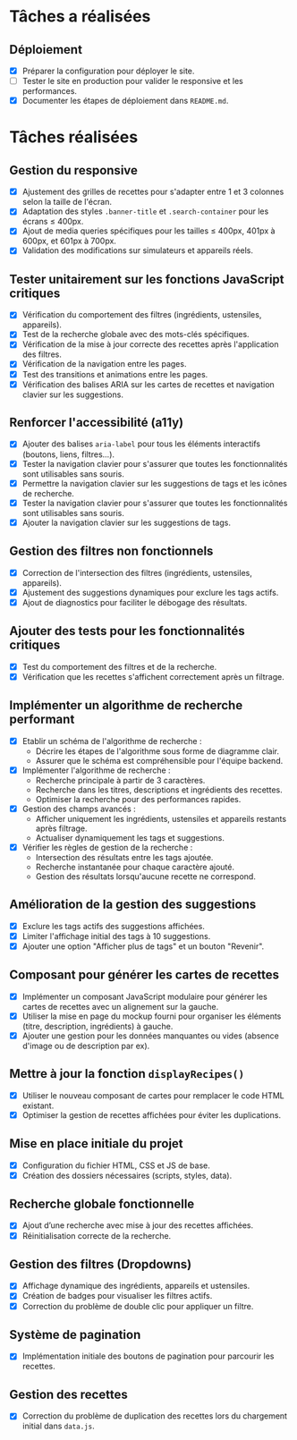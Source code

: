 # Tâches a réalisées

## Déploiement
- [x] Préparer la configuration pour déployer le site.
- [ ] Tester le site en production pour valider le responsive et les performances.
- [x] Documenter les étapes de déploiement dans `README.md`.

# Tâches réalisées

## Gestion du responsive
- [x] Ajustement des grilles de recettes pour s'adapter entre 1 et 3 colonnes selon la taille de l'écran.
- [x] Adaptation des styles `.banner-title` et `.search-container` pour les écrans ≤ 400px.
- [x] Ajout de media queries spécifiques pour les tailles ≤ 400px, 401px à 600px, et 601px à 700px.
- [x] Validation des modifications sur simulateurs et appareils réels.

## Tester unitairement sur les fonctions JavaScript critiques
- [x] Vérification du comportement des filtres (ingrédients, ustensiles, appareils).
- [x] Test de la recherche globale avec des mots-clés spécifiques.
- [x] Vérification de la mise à jour correcte des recettes après l'application des filtres.
- [x] Vérification de la navigation entre les pages.
- [x] Test des transitions et animations entre les pages.
- [x] Vérification des balises ARIA sur les cartes de recettes et navigation clavier sur les suggestions.

## Renforcer l'accessibilité (a11y)
- [x] Ajouter des balises `aria-label` pour tous les éléments interactifs (boutons, liens, filtres...).
- [x] Tester la navigation clavier pour s'assurer que toutes les fonctionnalités sont utilisables sans souris.
- [x] Permettre la navigation clavier sur les suggestions de tags et les icônes de recherche.
- [x] Tester la navigation clavier pour s'assurer que toutes les fonctionnalités sont utilisables sans souris.
- [x] Ajouter la navigation clavier sur les suggestions de tags.

## Gestion des filtres non fonctionnels
- [x] Correction de l'intersection des filtres (ingrédients, ustensiles, appareils).
- [x] Ajustement des suggestions dynamiques pour exclure les tags actifs.
- [x] Ajout de diagnostics pour faciliter le débogage des résultats.

## Ajouter des tests pour les fonctionnalités critiques
- [x] Test du comportement des filtres et de la recherche.
- [x] Vérification que les recettes s'affichent correctement après un filtrage.

## Implémenter un algorithme de recherche performant
- [x] Etablir un schéma de l'algorithme de recherche :
  - Décrire les étapes de l'algorithme sous forme de diagramme clair.
  - Assurer que le schéma est compréhensible pour l'équipe backend.
- [x] Implémenter l'algorithme de recherche :
  - Recherche principale à partir de 3 caractères.
  - Recherche dans les titres, descriptions et ingrédients des recettes.
  - Optimiser la recherche pour des performances rapides.
- [x] Gestion des champs avancés :
  - Afficher uniquement les ingrédients, ustensiles et appareils restants après filtrage.
  - Actualiser dynamiquement les tags et suggestions.
- [x] Vérifier les règles de gestion de la recherche :
  - Intersection des résultats entre les tags ajoutée.
  - Recherche instantanée pour chaque caractère ajouté.
  - Gestion des résultats lorsqu'aucune recette ne correspond.

## Amélioration de la gestion des suggestions
- [x] Exclure les tags actifs des suggestions affichées.
- [x] Limiter l'affichage initial des tags à 10 suggestions.
- [x] Ajouter une option "Afficher plus de tags" et un bouton "Revenir".

## Composant pour générer les cartes de recettes
- [x] Implémenter un composant JavaScript modulaire pour générer les cartes de recettes avec un alignement sur la gauche.
- [x] Utiliser la mise en page du mockup fourni pour organiser les éléments (titre, description, ingrédients) à gauche.
- [x] Ajouter une gestion pour les données manquantes ou vides (absence d'image ou de description par ex).

## Mettre à jour la fonction `displayRecipes()`
- [x] Utiliser le nouveau composant de cartes pour remplacer le code HTML existant.
- [x] Optimiser la gestion de recettes affichées pour éviter les duplications.

## Mise en place initiale du projet
- [x] Configuration du fichier HTML, CSS et JS de base.
- [x] Création des dossiers nécessaires (scripts, styles, data).

## Recherche globale fonctionnelle
- [x] Ajout d’une recherche avec mise à jour des recettes affichées.
- [x] Réinitialisation correcte de la recherche.

## Gestion des filtres (Dropdowns)
- [x] Affichage dynamique des ingrédients, appareils et ustensiles.
- [x] Création de badges pour visualiser les filtres actifs.
- [x] Correction du problème de double clic pour appliquer un filtre.

## Système de pagination
- [x] Implémentation initiale des boutons de pagination pour parcourir les recettes.

## Gestion des recettes
- [x] Correction du problème de duplication des recettes lors du chargement initial dans `data.js`.